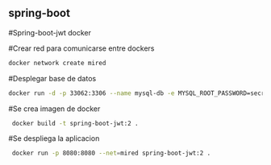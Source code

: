 <h2>spring-boot</h2>

#Spring-boot-jwt docker

#Crear red para comunicarse entre dockers
```sh
docker network create mired
```

#Desplegar base de datos
```sh
docker run -d -p 33062:3306 --name mysql-db -e MYSQL_ROOT_PASSWORD=secret -e MYSQL_DATABASE=db_springboot mysql:8.0
```

#Se crea imagen de docker
```sh
 docker build -t spring-boot-jwt:2 .
```

#Se despliega la aplicacion
```sh
 docker run -p 8080:8080 --net=mired spring-boot-jwt:2 .
```
